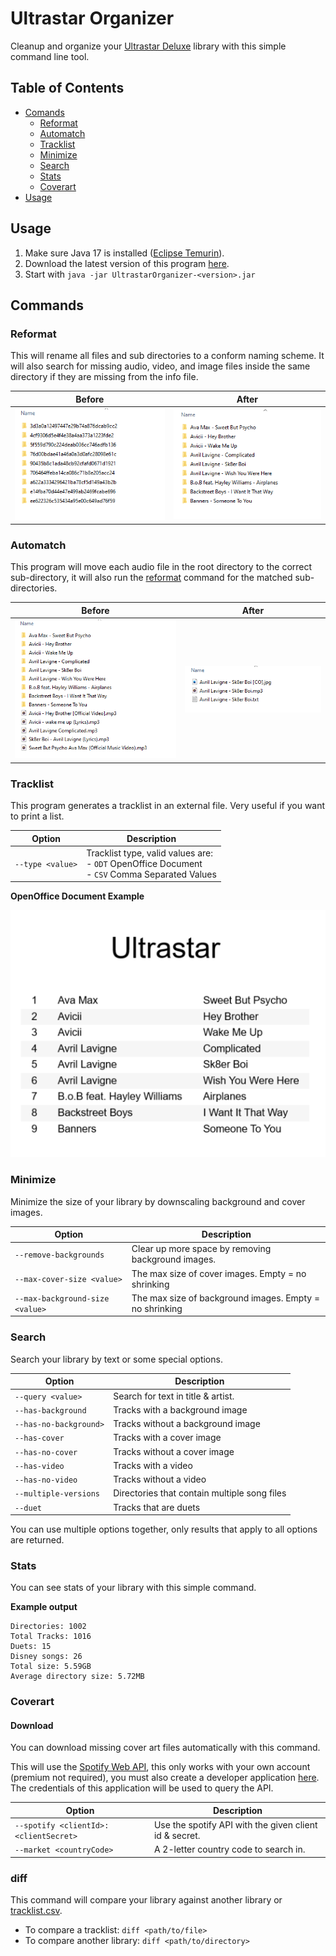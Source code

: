 # Ultrastar Organizer

Cleanup and organize your [Ultrastar Deluxe](https://usdx.eu/) library with this simple command line tool.

## Table of Contents
* [Comands](#commands)
    * [Reformat](#reformat)
    * [Automatch](#automatch)
    * [Tracklist](#tracklist)
    * [Minimize](#minimize)
    * [Search](#search)
    * [Stats](#stats)
    * [Coverart](#coverart)
* [Usage](#usage)

<a name="usage"/>

## Usage

1. Make sure Java 17 is installed ([Eclipse Temurin](https://adoptium.net/temurin/releases)).
2. Download the latest version of this program [here](https://github.com/jorisguffens/UltrastarOrganizer/releases).
3. Start with `java -jar UltrastarOrganizer-<version>.jar`

<a name="commands"/>

## Commands

<a name="reformat"/>

### Reformat

This will rename all files and sub directories to a conform naming scheme.
It will also search for missing audio, video, and image files inside the same directory
if they are missing from the info file.


| Before                                                       | After                                                      |
|--------------------------------------------------------------|------------------------------------------------------------|
| ![Reformat before usage example](images/reformat-before.png) | ![Reformat after usage example](images/reformat-after.png) |

<a name="automatch"/>

### Automatch

This program will move each audio file in the root directory to the correct sub-directory, 
it will also run the [reformat](#reformat) command for the matched sub-directories.

| Before                                                         | After                                                        |
|----------------------------------------------------------------|--------------------------------------------------------------|
| ![Automatch before usage example](images/automatch-before.png) | ![Automatch after usage example](images/automatch-after.png) |

<a name="tracklist"/>

### Tracklist

This program generates a tracklist in an external file. Very useful if you want to print a list.

| Option           | Description                                                                                           |
|------------------|-------------------------------------------------------------------------------------------------------|
| `--type <value>` | Tracklist type, valid values are: <br/>- `ODT` OpenOffice Document<br/>- `CSV` Comma Separated Values |

**OpenOffice Document Example**

![Songlist document example](images/songlist-result.png)


<a name="minimize"/>

### Minimize

Minimize the size of your library by downscaling background and cover images.

| Option                          | Description                                             |
|---------------------------------|---------------------------------------------------------|
| `--remove-backgrounds`          | Clear up more space by removing background images.      |
| `--max-cover-size <value>`      | The max size of cover images. Empty = no shrinking      |
| `--max-background-size <value>` | The max size of background images. Empty = no shrinking |


<a name="search"/>

### Search

Search your library by text or some special options.

| Option                 | Description                                  |
|------------------------|----------------------------------------------|
| `--query <value>`      | Search for text in title & artist.           |
| `--has-background`     | Tracks with a background image               |
| `--has-no-background>` | Tracks without a background image            |
| `--has-cover`          | Tracks with a cover image                    |
| `--has-no-cover`       | Tracks without a cover image                 |
| `--has-video`          | Tracks with a video                          |
| `--has-no-video`       | Tracks without a video                       |
| `--multiple-versions`  | Directories that contain multiple song files |
| `--duet`               | Tracks that are duets                        |

You can use multiple options together, only results that apply to all options are returned.


<a name="stats"/>

### Stats

You can see stats of your library with this simple command.

**Example output**
```
Directories: 1002
Total Tracks: 1016
Duets: 15
Disney songs: 26
Total size: 5.59GB
Average directory size: 5.72MB
```


<a name="coverart"/>

### Coverart
#### Download

You can download missing cover art files automatically with this command.

This will use the [Spotify Web API](https://developer.spotify.com/documentation/web-api/), 
this only works with your own account (premium not required), you must also create a developer 
application [here](https://developer.spotify.com/dashboard/applications). 
The credentials of this application will be used to query the API.

| Option                                | Description                                            |
|---------------------------------------|--------------------------------------------------------|
| `--spotify <clientId>:<clientSecret>` | Use the spotify API with the given client id & secret. |
| `--market <countryCode>`              | A 2-letter country code to search in.                  |

### diff

This command will compare your library against another library or [tracklist.csv](#tracklist).

* To compare a tracklist: `diff <path/to/file>`
* To compare another library: `diff <path/to/directory>`
